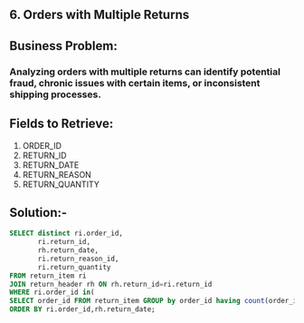 ## 6. Orders with Multiple Returns
## Business Problem:
### Analyzing orders with multiple returns can identify potential fraud, chronic issues with certain items, or inconsistent shipping processes.

## Fields to Retrieve:

1. ORDER_ID
2. RETURN_ID
3. RETURN_DATE
4. RETURN_REASON
5. RETURN_QUANTITY

## Solution:-
```sql
SELECT distinct ri.order_id,
       ri.return_id,
       rh.return_date,
       ri.return_reason_id,
       ri.return_quantity
FROM return_item ri
JOIN return_header rh ON rh.return_id=ri.return_id
WHERE ri.order_id in(
SELECT order_id FROM return_item GROUP by order_id having count(order_id)>1)
ORDER BY ri.order_id,rh.return_date;

```
